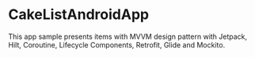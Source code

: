 # CakeListAndroidApp
This app sample presents items with MVVM design pattern with Jetpack, Hilt, Coroutine, Lifecycle Components, Retrofit, Glide and Mockito.
